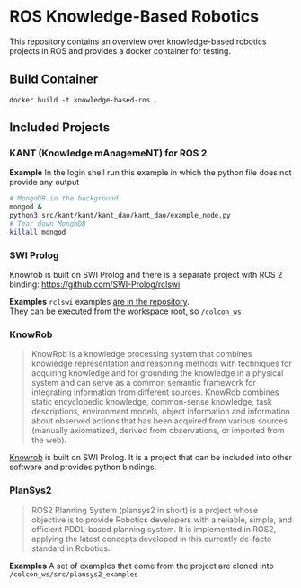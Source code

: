 # ROS Knowledge-Based Robotics
This repository contains an overview over knowledge-based robotics projects in ROS and provides a docker container for testing.

## Build Container

```shell
docker build -t knowledge-based-ros .
```

## Included Projects

### KANT (Knowledge mAnagemeNT) for ROS 2

**Example**
In the login shell run this example in which the python file does not provide any output
```sh
# MongoDB in the background
mongod &
python3 src/kant/kant/kant_dao/kant_dao/example_node.py
# Tear down MongoDB
killall mongod
```

### SWI Prolog
Knowrob is built on SWI Prolog and there is a separate project with ROS 2 binding: https://github.com/SWI-Prolog/rclswi

**Examples**
`rclswi` examples [are in the repository](https://github.com/guillaumeautran/rclswi/tree/galactic-devel/examples).  
They can be executed from the workspace root, so `/colcon_ws`

### KnowRob
> KnowRob is a knowledge processing system that combines knowledge representation and reasoning methods with techniques for acquiring knowledge and for grounding the knowledge in a physical system and can serve as a common semantic framework for integrating information from different sources. KnowRob combines static encyclopedic knowledge, common-sense knowledge, task descriptions, environment models, object information and information about observed actions that has been acquired from various sources (manually axiomatized, derived from observations, or imported from the web). 

[Knowrob](https://knowrob.org/) is built on SWI Prolog. It is a project that can be included into other software and provides python bindings.


### PlanSys2

> ROS2 Planning System (plansys2 in short) is a project whose objective is to provide Robotics developers with a reliable, simple, and efficient PDDL-based planning system. It is implemented in ROS2, applying the latest concepts developed in this currently de-facto standard in Robotics.

**Examples**
A set of examples that come from the project are cloned into `/colcon_ws/src/plansys2_examples`